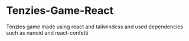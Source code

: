 # Tenzies-Game-React
 Tenzies game made using react and tailwindcss and  used dependencies such as nanoid and react-confetti
